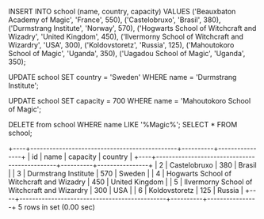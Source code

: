 INSERT INTO school (name, country, capacity)
	VALUES ('Beauxbaton Academy of Magic', 'France', 550),
	('Castelobruxo', 'Brasil', 380),
	('Durmstrang Institute', 'Norway', 570),
	('Hogwarts School of Witchcraft and Wizadry', 'United Kingdom', 450),
	('Ilvermorny School of Witchcraft and Wizardry', 'USA', 300),
	('Koldovstoretz', 'Russia', 125),
	('Mahoutokoro School of Magic', 'Uganda', 350),
	('Uagadou School of Magic', 'Uganda', 350);

UPDATE school
	SET country = 'Sweden'
	WHERE name = 'Durmstrang Institute';


UPDATE school
	SET capacity = 700
	WHERE name = 'Mahoutokoro School of Magic';


DELETE from school WHERE name LIKE '%Magic%';
SELECT * FROM school;

+----+----------------------------------------------+----------+----------------+
| id | name                                         | capacity | country        |
+----+----------------------------------------------+----------+----------------+
|  2 | Castelobruxo                                 |      380 | Brasil         |
|  3 | Durmstrang Institute                         |      570 | Sweden         |
|  4 | Hogwarts School of Witchcraft and Wizadry    |      450 | United Kingdom |
|  5 | Ilvermorny School of Witchcraft and Wizardry |      300 | USA            |
|  6 | Koldovstoretz                                |      125 | Russia         |
+----+----------------------------------------------+----------+----------------+
5 rows in set (0.00 sec)

